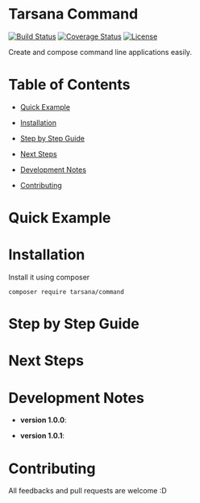 # Tarsana Command

[![Build Status](https://travis-ci.org/tarsana/command.svg?branch=master)](https://travis-ci.org/tarsana/command)
[![Coverage Status](https://coveralls.io/repos/github/tarsana/command/badge.svg?branch=master)](https://coveralls.io/github/tarsana/command?branch=master)
[![License](https://poser.pugx.org/laravel/framework/license.svg)](http://opensource.org/licenses/MIT)

Create and compose command line applications easily.

# Table of Contents

- [Quick Example](#quick-example)

- [Installation](#installation)

- [Step by Step Guide](#step-by-step-guide)

- [Next Steps](#next-steps)

- [Development Notes](#development-notes)

- [Contributing](#contributing)

# Quick Example


# Installation

Install it using composer

```
composer require tarsana/command
```

# Step by Step Guide

# Next Steps

# Development Notes

- **version 1.0.0**:

- **version 1.0.1**:

# Contributing

All feedbacks and pull requests are welcome :D
